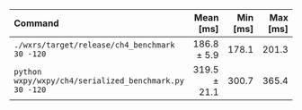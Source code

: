 | Command | Mean [ms] | Min [ms] | Max [ms] | Relative |
|:---|---:|---:|---:|---:|
| `./wxrs/target/release/ch4_benchmark 30 -120` | 186.8 ± 5.9 | 178.1 | 201.3 | 1.00 |
| `python wxpy/wxpy/ch4/serialized_benchmark.py 30 -120` | 319.5 ± 21.1 | 300.7 | 365.4 | 1.71 ± 0.12 |
